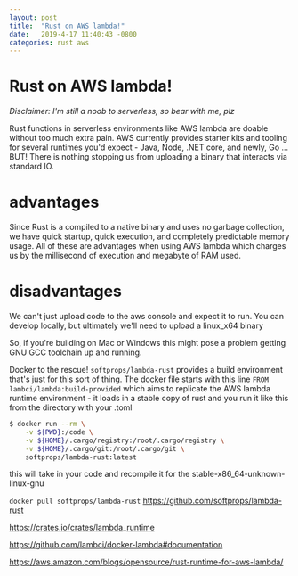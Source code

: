 ```yaml
---
layout: post
title:  "Rust on AWS lambda!"
date:   2019-4-17 11:40:43 -0800
categories: rust aws
---
```


# Rust on AWS lambda!
*Disclaimer: I'm still a noob to serverless, so bear with me, plz*

Rust functions in serverless environments like AWS lambda are doable without too much extra pain. AWS currently provides starter kits and tooling for several runtimes you'd expect - Java, Node, .NET core, and newly, Go ... 
BUT! There is nothing stopping us from uploading a binary that interacts via standard IO. 

# advantages

Since Rust is a compiled to a native binary and uses no garbage collection, we have quick startup, quick execution, and completely predictable memory usage. All of these are advantages when using AWS lambda which charges us by the millisecond of execution and megabyte of RAM used.

# disadvantages

We can't just upload code to the aws console and expect it to run. You can develop locally, but ultimately we'll need to upload a linux_x64 binary 

So, if you're building on Mac or Windows this might pose a problem getting GNU GCC toolchain up and running.

Docker to the rescue! `softprops/lambda-rust` provides a build environment that's just for this sort of thing. 
The docker file starts with this line
`FROM lambci/lambda:build-provided` which aims to replicate the AWS lambda runtime environment - it loads in a stable copy of rust and you run it like this from the directory with your .toml 

```bash
$ docker run --rm \
    -v ${PWD}:/code \
    -v ${HOME}/.cargo/registry:/root/.cargo/registry \
    -v ${HOME}/.cargo/git:/root/.cargo/git \
    softprops/lambda-rust:latest
```
this will take in your code and recompile it for the stable-x86_64-unknown-linux-gnu 

`docker pull softprops/lambda-rust`
https://github.com/softprops/lambda-rust

https://crates.io/crates/lambda_runtime

https://github.com/lambci/docker-lambda#documentation

https://aws.amazon.com/blogs/opensource/rust-runtime-for-aws-lambda/

